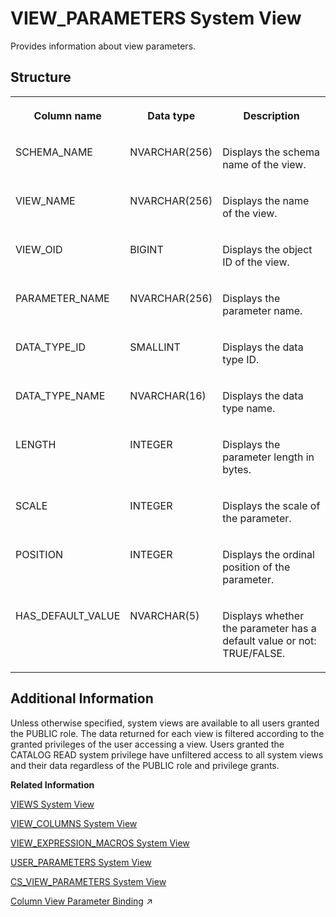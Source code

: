<!-- loio45b86e8cfcbb4045942d30c9c8ec8812 -->

# VIEW\_PARAMETERS System View

Provides information about view parameters.



<a name="loio45b86e8cfcbb4045942d30c9c8ec8812__section_ltp_2d1_qz"/>

## Structure


<table>
<tr>
<th valign="top">

Column name

</th>
<th valign="top">

Data type

</th>
<th valign="top">

Description

</th>
</tr>
<tr>
<td valign="top">

SCHEMA\_NAME

</td>
<td valign="top">

NVARCHAR\(256\)

</td>
<td valign="top">

Displays the schema name of the view.

</td>
</tr>
<tr>
<td valign="top">

VIEW\_NAME

</td>
<td valign="top">

NVARCHAR\(256\)

</td>
<td valign="top">

Displays the name of the view.

</td>
</tr>
<tr>
<td valign="top">

VIEW\_OID

</td>
<td valign="top">

BIGINT

</td>
<td valign="top">

Displays the object ID of the view.

</td>
</tr>
<tr>
<td valign="top">

PARAMETER\_NAME

</td>
<td valign="top">

NVARCHAR\(256\)

</td>
<td valign="top">

Displays the parameter name.

</td>
</tr>
<tr>
<td valign="top">

DATA\_TYPE\_ID

</td>
<td valign="top">

SMALLINT

</td>
<td valign="top">

Displays the data type ID.

</td>
</tr>
<tr>
<td valign="top">

DATA\_TYPE\_NAME

</td>
<td valign="top">

NVARCHAR\(16\)

</td>
<td valign="top">

Displays the data type name.

</td>
</tr>
<tr>
<td valign="top">

LENGTH

</td>
<td valign="top">

INTEGER

</td>
<td valign="top">

Displays the parameter length in bytes.

</td>
</tr>
<tr>
<td valign="top">

SCALE

</td>
<td valign="top">

INTEGER

</td>
<td valign="top">

Displays the scale of the parameter.

</td>
</tr>
<tr>
<td valign="top">

POSITION

</td>
<td valign="top">

INTEGER

</td>
<td valign="top">

Displays the ordinal position of the parameter.

</td>
</tr>
<tr>
<td valign="top">

HAS\_DEFAULT\_VALUE

</td>
<td valign="top">

NVARCHAR\(5\)

</td>
<td valign="top">

Displays whether the parameter has a default value or not: TRUE/FALSE.

</td>
</tr>
</table>



<a name="loio45b86e8cfcbb4045942d30c9c8ec8812__section_ecy_s11_fzb"/>

## Additional Information

Unless otherwise specified, system views are available to all users granted the PUBLIC role. The data returned for each view is filtered according to the granted privileges of the user accessing a view. Users granted the CATALOG READ system privilege have unfiltered access to all system views and their data regardless of the PUBLIC role and privilege grants.

**Related Information**  


[VIEWS System View](views-system-view-2102bf2.md "Lists available views.")

[VIEW\_COLUMNS System View](view-columns-system-view-21028f1.md "Lists available view columns.")

[VIEW\_EXPRESSION\_MACROS System View](view-expression-macros-system-view-d163421.md "Describes the expression macros defined for views.")

[USER\_PARAMETERS System View](user-parameters-system-view-2102244.md "Lists all parameters and their values, which have been assigned to users in the system (using CREATE USER ... SET PARAMETER or ALTER USER ... SET PARAMETER).")

[CS\_VIEW\_PARAMETERS System View](cs-view-parameters-system-view-3abb271.md "Provides a list of parameters of the objects in the SAP HANA database. Only calculation views are considered. The parameters of a view are parsed from the definition of the underlying scenario.")

[Column View Parameter Binding](https://help.sap.com/viewer/d1cb63c8dd8e4c35a0f18aef632687f0/2023_4_QRC/en-US/f1c17eb3a5b04f8b82d5908218e3fa68.html "") :arrow_upper_right:

